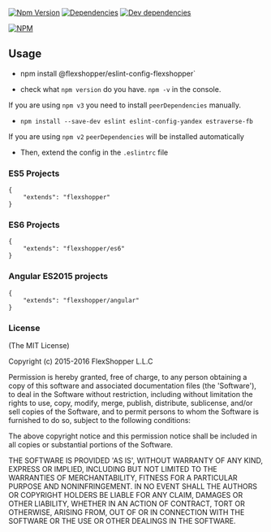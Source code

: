 [![Npm Version][npm-badge]][npm-url]
[![Dependencies][david-badge]][david-url]
[![Dev dependencies][david-dev-badge]][david-url]
<!-- [![Build Status][travis-badge]][travis-url] -->

[![NPM](https://nodei.co/npm/eslint-config-flexshopper.png)](https://nodei.co/npm/eslint-config-flexshopper/)

[npm-badge]: https://badge.fury.io/js/eslint-config-flexshopper.svg
[npm-url]: https://badge.fury.io/js/eslint-config-flexshopper
[travis-badge]: https://travis-ci.org/flexshopper/eslint-config-flexshopper.svg?branch=master
[travis-url]: https://travis-ci.org/flexshopper/eslint-config-flexshopper
[david-badge]: https://david-dm.org/flexshopper/eslint-config-flexshopper.svg
[david-dev-badge]: https://david-dm.org/flexshopper/eslint-config-flexshopper/dev-status.svg
[david-url]: https://david-dm.org/flexshopper/eslint-config-flexshopper
[david-dev-url]: https://david-dm.org/flexshopper/eslint-config-flexshopper#info=devDependencies

## Usage

- npm install @flexshopper/eslint-config-flexshopper`

- check what `npm version` do you have. `npm -v` in the console.

If you are using `npm v3` you need to install `peerDependencies` manually.

- `npm install --save-dev eslint eslint-config-yandex estraverse-fb`

If you are using `npm v2` `peerDependencies` will be installed automatically

- Then, extend the config in the `.eslintrc` file

### ES5 Projects
```
{
    "extends": "flexshopper"
}
```
### ES6 Projects
```
{
    "extends": "flexshopper/es6"
}
```
### Angular ES2015 projects
```
{
    "extends": "flexshopper/angular"
}
```

### License

(The MIT License)

Copyright (c) 2015-2016 FlexShopper L.L.C

Permission is hereby granted, free of charge, to any person obtaining a copy of this software and associated documentation files (the 'Software'), to deal in the Software without restriction, including without limitation the rights to use, copy, modify, merge, publish, distribute, sublicense, and/or sell copies of the Software, and to permit persons to whom the Software is furnished to do so, subject to the following conditions:

The above copyright notice and this permission notice shall be included in all copies or substantial portions of the Software.

THE SOFTWARE IS PROVIDED 'AS IS', WITHOUT WARRANTY OF ANY KIND, EXPRESS OR IMPLIED, INCLUDING BUT NOT LIMITED TO THE WARRANTIES OF MERCHANTABILITY, FITNESS FOR A PARTICULAR PURPOSE AND NONINFRINGEMENT. IN NO EVENT SHALL THE AUTHORS OR COPYRIGHT HOLDERS BE LIABLE FOR ANY CLAIM, DAMAGES OR OTHER LIABILITY, WHETHER IN AN ACTION OF CONTRACT, TORT OR OTHERWISE, ARISING FROM, OUT OF OR IN CONNECTION WITH THE SOFTWARE OR THE USE OR OTHER DEALINGS IN THE SOFTWARE.